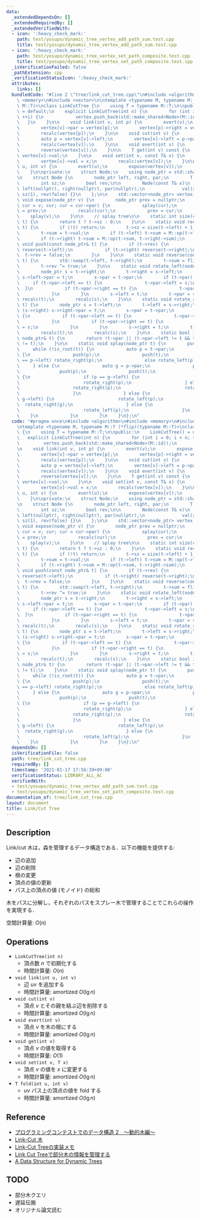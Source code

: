 ```yaml
---
data:
  _extendedDependsOn: []
  _extendedRequiredBy: []
  _extendedVerifiedWith:
  - icon: ':heavy_check_mark:'
    path: test/yosupo/dynamic_tree_vertex_add_path_sum.test.cpp
    title: test/yosupo/dynamic_tree_vertex_add_path_sum.test.cpp
  - icon: ':heavy_check_mark:'
    path: test/yosupo/dynamic_tree_vertex_set_path_composite.test.cpp
    title: test/yosupo/dynamic_tree_vertex_set_path_composite.test.cpp
  _isVerificationFailed: false
  _pathExtension: cpp
  _verificationStatusIcon: ':heavy_check_mark:'
  attributes:
    links: []
  bundledCode: "#line 2 \"tree/link_cut_tree.cpp\"\n#include <algorithm>\n#include\
    \ <memory>\n#include <vector>\n\ntemplate <typename M, typename M::T (*flip)(typename\
    \ M::T)>\nclass LinkCutTree {\n    using T = typename M::T;\n\npublic:\n    LinkCutTree()\
    \ = default;\n    explicit LinkCutTree(int n) {\n        for (int i = 0; i < n;\
    \ ++i) {\n            vertex.push_back(std::make_shared<Node>(M::id));\n     \
    \   }\n    }\n\n    void link(int v, int p) {\n        evert(v);\n        expose(vertex[p]);\n\
    \        vertex[v]->par = vertex[p];\n        vertex[p]->right = vertex[v];\n\
    \        recalc(vertex[p]);\n    }\n\n    void cut(int v) {\n        expose(vertex[v]);\n\
    \        auto p = vertex[v]->left;\n        vertex[v]->left = p->par = nullptr;\n\
    \        recalc(vertex[v]);\n    }\n\n    void evert(int v) {\n        expose(vertex[v]);\n\
    \        reverse(vertex[v]);\n    }\n\n    T get(int v) const {\n        return\
    \ vertex[v]->val;\n    }\n\n    void set(int v, const T& x) {\n        expose(vertex[v]);\n\
    \        vertex[v]->val = x;\n        recalc(vertex[v]);\n    }\n\n    T fold(int\
    \ u, int v) {\n        evert(u);\n        expose(vertex[v]);\n        return vertex[v]->sum;\n\
    \    }\n\nprivate:\n    struct Node;\n    using node_ptr = std::shared_ptr<Node>;\n\
    \n    struct Node {\n        node_ptr left, right, par;\n        T val, sum;\n\
    \        int sz;\n        bool rev;\n\n        Node(const T& x)\n            :\
    \ left(nullptr), right(nullptr), par(nullptr),\n              val(x), sum(x),\
    \ sz(1), rev(false) {}\n    };\n\n    std::vector<node_ptr> vertex;\n\n    static\
    \ void expose(node_ptr v) {\n        node_ptr prev = nullptr;\n        for (auto\
    \ cur = v; cur; cur = cur->par) {\n            splay(cur);\n            cur->right\
    \ = prev;\n            recalc(cur);\n            prev = cur;\n        }\n    \
    \    splay(v);\n    }\n\n    // splay tree\n\n    static int size(const node_ptr&\
    \ t) {\n        return t ? t->sz : 0;\n    }\n\n    static void recalc(const node_ptr&\
    \ t) {\n        if (!t) return;\n        t->sz = size(t->left) + 1 + size(t->right);\n\
    \        t->sum = t->val;\n        if (t->left) t->sum = M::op(t->left->sum, t->sum);\n\
    \        if (t->right) t->sum = M::op(t->sum, t->right->sum);\n    }\n\n    static\
    \ void push(const node_ptr& t) {\n        if (t->rev) {\n            if (t->left)\
    \ reverse(t->left);\n            if (t->right) reverse(t->right);\n          \
    \  t->rev = false;\n        }\n    }\n\n    static void reverse(const node_ptr&\
    \ t) {\n        std::swap(t->left, t->right);\n        t->sum = flip(t->sum);\n\
    \        t->rev ^= true;\n    }\n\n    static void rotate_left(node_ptr t) {\n\
    \        node_ptr s = t->right;\n        t->right = s->left;\n        if (s->left)\
    \ s->left->par = t;\n        s->par = t->par;\n        if (t->par) {\n       \
    \     if (t->par->left == t) {\n                t->par->left = s;\n          \
    \  }\n            if (t->par->right == t) {\n                t->par->right = s;\n\
    \            }\n        }\n        s->left = t;\n        t->par = s;\n       \
    \ recalc(t);\n        recalc(s);\n    }\n\n    static void rotate_right(node_ptr\
    \ t) {\n        node_ptr s = t->left;\n        t->left = s->right;\n        if\
    \ (s->right) s->right->par = t;\n        s->par = t->par;\n        if (t->par)\
    \ {\n            if (t->par->left == t) {\n                t->par->left = s;\n\
    \            }\n            if (t->par->right == t) {\n                t->par->right\
    \ = s;\n            }\n        }\n        s->right = t;\n        t->par = s;\n\
    \        recalc(t);\n        recalc(s);\n    }\n\n    static bool is_root(const\
    \ node_ptr& t) {\n        return !t->par || (t->par->left != t && t->par->right\
    \ != t);\n    }\n\n    static void splay(node_ptr t) {\n        push(t);\n   \
    \     while (!is_root(t)) {\n            auto p = t->par;\n            if (is_root(p))\
    \ {\n                push(p);\n                push(t);\n                if (t\
    \ == p->left) rotate_right(p);\n                else rotate_left(p);\n       \
    \     } else {\n                auto g = p->par;\n                push(g);\n \
    \               push(p);\n                push(t);\n                if (t == p->left)\
    \ {\n                    if (p == g->left) {\n                        rotate_right(g);\n\
    \                        rotate_right(p);\n                    } else {\n    \
    \                    rotate_right(p);\n                        rotate_left(g);\n\
    \                    }\n                } else {\n                    if (p ==\
    \ g->left) {\n                        rotate_left(p);\n                      \
    \  rotate_right(g);\n                    } else {\n                        rotate_left(g);\n\
    \                        rotate_left(p);\n                    }\n            \
    \    }\n            }\n        }\n    }\n};\n"
  code: "#pragma once\n#include <algorithm>\n#include <memory>\n#include <vector>\n\
    \ntemplate <typename M, typename M::T (*flip)(typename M::T)>\nclass LinkCutTree\
    \ {\n    using T = typename M::T;\n\npublic:\n    LinkCutTree() = default;\n \
    \   explicit LinkCutTree(int n) {\n        for (int i = 0; i < n; ++i) {\n   \
    \         vertex.push_back(std::make_shared<Node>(M::id));\n        }\n    }\n\
    \n    void link(int v, int p) {\n        evert(v);\n        expose(vertex[p]);\n\
    \        vertex[v]->par = vertex[p];\n        vertex[p]->right = vertex[v];\n\
    \        recalc(vertex[p]);\n    }\n\n    void cut(int v) {\n        expose(vertex[v]);\n\
    \        auto p = vertex[v]->left;\n        vertex[v]->left = p->par = nullptr;\n\
    \        recalc(vertex[v]);\n    }\n\n    void evert(int v) {\n        expose(vertex[v]);\n\
    \        reverse(vertex[v]);\n    }\n\n    T get(int v) const {\n        return\
    \ vertex[v]->val;\n    }\n\n    void set(int v, const T& x) {\n        expose(vertex[v]);\n\
    \        vertex[v]->val = x;\n        recalc(vertex[v]);\n    }\n\n    T fold(int\
    \ u, int v) {\n        evert(u);\n        expose(vertex[v]);\n        return vertex[v]->sum;\n\
    \    }\n\nprivate:\n    struct Node;\n    using node_ptr = std::shared_ptr<Node>;\n\
    \n    struct Node {\n        node_ptr left, right, par;\n        T val, sum;\n\
    \        int sz;\n        bool rev;\n\n        Node(const T& x)\n            :\
    \ left(nullptr), right(nullptr), par(nullptr),\n              val(x), sum(x),\
    \ sz(1), rev(false) {}\n    };\n\n    std::vector<node_ptr> vertex;\n\n    static\
    \ void expose(node_ptr v) {\n        node_ptr prev = nullptr;\n        for (auto\
    \ cur = v; cur; cur = cur->par) {\n            splay(cur);\n            cur->right\
    \ = prev;\n            recalc(cur);\n            prev = cur;\n        }\n    \
    \    splay(v);\n    }\n\n    // splay tree\n\n    static int size(const node_ptr&\
    \ t) {\n        return t ? t->sz : 0;\n    }\n\n    static void recalc(const node_ptr&\
    \ t) {\n        if (!t) return;\n        t->sz = size(t->left) + 1 + size(t->right);\n\
    \        t->sum = t->val;\n        if (t->left) t->sum = M::op(t->left->sum, t->sum);\n\
    \        if (t->right) t->sum = M::op(t->sum, t->right->sum);\n    }\n\n    static\
    \ void push(const node_ptr& t) {\n        if (t->rev) {\n            if (t->left)\
    \ reverse(t->left);\n            if (t->right) reverse(t->right);\n          \
    \  t->rev = false;\n        }\n    }\n\n    static void reverse(const node_ptr&\
    \ t) {\n        std::swap(t->left, t->right);\n        t->sum = flip(t->sum);\n\
    \        t->rev ^= true;\n    }\n\n    static void rotate_left(node_ptr t) {\n\
    \        node_ptr s = t->right;\n        t->right = s->left;\n        if (s->left)\
    \ s->left->par = t;\n        s->par = t->par;\n        if (t->par) {\n       \
    \     if (t->par->left == t) {\n                t->par->left = s;\n          \
    \  }\n            if (t->par->right == t) {\n                t->par->right = s;\n\
    \            }\n        }\n        s->left = t;\n        t->par = s;\n       \
    \ recalc(t);\n        recalc(s);\n    }\n\n    static void rotate_right(node_ptr\
    \ t) {\n        node_ptr s = t->left;\n        t->left = s->right;\n        if\
    \ (s->right) s->right->par = t;\n        s->par = t->par;\n        if (t->par)\
    \ {\n            if (t->par->left == t) {\n                t->par->left = s;\n\
    \            }\n            if (t->par->right == t) {\n                t->par->right\
    \ = s;\n            }\n        }\n        s->right = t;\n        t->par = s;\n\
    \        recalc(t);\n        recalc(s);\n    }\n\n    static bool is_root(const\
    \ node_ptr& t) {\n        return !t->par || (t->par->left != t && t->par->right\
    \ != t);\n    }\n\n    static void splay(node_ptr t) {\n        push(t);\n   \
    \     while (!is_root(t)) {\n            auto p = t->par;\n            if (is_root(p))\
    \ {\n                push(p);\n                push(t);\n                if (t\
    \ == p->left) rotate_right(p);\n                else rotate_left(p);\n       \
    \     } else {\n                auto g = p->par;\n                push(g);\n \
    \               push(p);\n                push(t);\n                if (t == p->left)\
    \ {\n                    if (p == g->left) {\n                        rotate_right(g);\n\
    \                        rotate_right(p);\n                    } else {\n    \
    \                    rotate_right(p);\n                        rotate_left(g);\n\
    \                    }\n                } else {\n                    if (p ==\
    \ g->left) {\n                        rotate_left(p);\n                      \
    \  rotate_right(g);\n                    } else {\n                        rotate_left(g);\n\
    \                        rotate_left(p);\n                    }\n            \
    \    }\n            }\n        }\n    }\n};\n"
  dependsOn: []
  isVerificationFile: false
  path: tree/link_cut_tree.cpp
  requiredBy: []
  timestamp: '2021-01-17 17:56:39+09:00'
  verificationStatus: LIBRARY_ALL_AC
  verifiedWith:
  - test/yosupo/dynamic_tree_vertex_add_path_sum.test.cpp
  - test/yosupo/dynamic_tree_vertex_set_path_composite.test.cpp
documentation_of: tree/link_cut_tree.cpp
layout: document
title: Link/Cut Tree
---
```


## Description

Link/cut 木は，森を管理するデータ構造である．以下の機能を提供する:
- 辺の追加
- 辺の削除
- 根の変更
- 頂点の値の更新
- パス上の頂点の値 (モノイド) の総和

木をパスに分解し，それぞれのパスをスプレー木で管理することでこれらの操作を実現する．

空間計算量: $O(n)$

## Operations

- `LinkCutTree(int n)`
    - 頂点数 $n$ で初期化する
    - 時間計算量: $O(n)$
- `void link(int u, int v)`
    - 辺 $uv$ を追加する
    - 時間計算量: $\mathrm{amortized}\ O(\lg n)$
- `void cut(int v)`
    - 頂点 $v$ とその親を結ぶ辺を削除する
    - 時間計算量: $\mathrm{amortized}\ O(\lg n)$
- `void evert(int v)`
    - 頂点 $v$ を木の根にする
    - 時間計算量: $\mathrm{amortized}\ O(\lg n)$
- `void get(int v)`
    - 頂点 $v$ の値を取得する
    - 時間計算量: $O(1)$
- `void set(int v, T x)`
    - 頂点 $v$ の値を $x$ に変更する
    - 時間計算量: $\mathrm{amortized}\ O(\lg n)$
- `T fold(int u, int v)`
    - $uv$ パス上の頂点の値を fold する
    - 時間計算量: $\mathrm{amortized}\ O(\lg n)$

## Reference

- [プログラミングコンテストでのデータ構造 2　～動的木編～](https://www.slideshare.net/iwiwi/2-12188845)
- [Link-Cut 木](https://ei1333.hateblo.jp/entry/2018/05/29/011140)
- [Link-Cut Treeの実装メモ](https://smijake3.hatenablog.com/entry/2018/11/19/085919)
- [Link Cut Treeで部分木の情報を管理する](https://beet-aizu.hatenablog.com/entry/2019/06/08/221833)
- [A Data Structure for Dynamic Trees](https://www.cs.cmu.edu/~sleator/papers/dynamic-trees.pdf)

## TODO

- 部分木クエリ
- 遅延伝搬
- オリジナル論文読む
